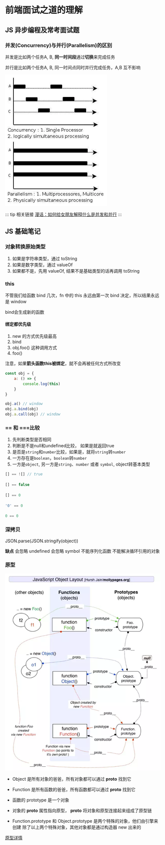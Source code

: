 # 前端面试之道的理解

## JS 异步编程及常考面试题

### 并发(Concurrency)与并行(Parallelism)的区别

并发是比如两个任务A, B, **同一时间段**通过**切换**来完成任务

并行是比如两个任务A, B, 同一时间点同时并行完成任务，A,B 互不影响

![并发和并行](./1.png)

::: tip 相关链接
[漫话：如何给女朋友解释什么是并发和并行](https://juejin.im/post/5bdf0667e51d450b267fe3e3)
:::

## JS 基础笔记
 
### 对象转换原始类型

1. 如果是字符串类型，通过 toString
2. 如果是数字类型，通过 valueOf
3. 如果都不是，先用 valueOf, 结果不是基础类型的话再调用 toString


### this

不管我们给函数 bind 几次，fn 中的 this 永远由第一次 bind 决定，所以结果永远是 window

bind会生成新的函数

#### 绑定都优先级

1. new 的方式优先级最高
2. bind
3. obj.foo() 这种调用方式
4. foo()

注意，如果**箭头函数this被绑定**，就不会再被任何方式所改变

```js
const obj = {
    a: () => {
        console.log(this)
    }
}
```

```js
obj.a() // window
obj.a.bind(obj)
obj.a.call(obj) // window
```

### == 和 ===比较

1. 先判断类型是否相同
2. 判断是不是null和undefined比较， 如果是就返回true
3. 是否是`string`和`number`比较，如果是，就将`string`转`number`
4. 一方存在是`boolean`，`boolean`转`number`
5. 一方是`object`, 另一方是`string`、`number` 或者 `symbol`, object转基本类型

```js
[] == ![] // true

[] == false

[] == 0

'0' == 0

0 == 0
```

### 深拷贝

JSON.parse(JSON.stringify(object))

**缺点**
会忽略 undefined
会忽略 symbol
不能序列化函数
不能解决循环引用的对象

### 原型

![原型图](./1.jpg)

* Object 是所有对象的爸爸，所有对象都可以通过 __proto__ 找到它
* Function 是所有函数的爸爸，所有函数都可以通过 __proto__ 找到它
* 函数的 prototype 是一个对象
* 对象的 __proto__ 属性指向原型， __proto__ 将对象和原型连接起来组成了原型链

* Function.prototype 和 Object.prototype 是两个特殊的对象，他们由引擎来创建
除了以上两个特殊对象，其他对象都是通过构造器 new 出来的

[原型详情](https://github.com/KieSun/Dream/issues/2)
